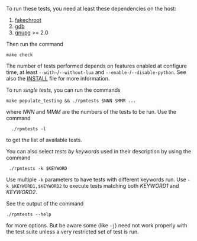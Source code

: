 To run these tests, you need at least these dependencies on the host:

1.    [fakechroot](https://github.com/dex4er/fakechroot/wiki)
1.    [gdb](https://www.gnu.org/software/gdb/)
1.    [gnupg](https://www.gnupg.org/) >= 2.0

Then run the command

    make check

The number of tests performed depends on features enabled at configure time,
at least `--with-`/`--without-lua` and `--enable-`/`--disable-python`.
See also the [INSTALL](../INSTALL) file for more information.

To run *single tests*, you can run the commands

    make populate_testing && ./rpmtests $NNN $MMM ...

where _NNN_ and _MMM_ are the numbers of the tests to be run. Use the command

      ./rpmtests -l

to get the list of available tests.

You can also select *tests by keywords* used in their description by using the command

     ./rpmtests -k $KEYWORD

Use multiple `-k` parameters to have tests with different keywords run.
Use `-k $KEYWORD1,$KEYWORD2` to execute tests matching both _KEYWORD1_ and _KEYWORD2_.

See the output of the command

	./rpmtests --help

for more options. But be aware some (like `-j`) need not work properly with
the test suite unless a very restricted set of test is run.
